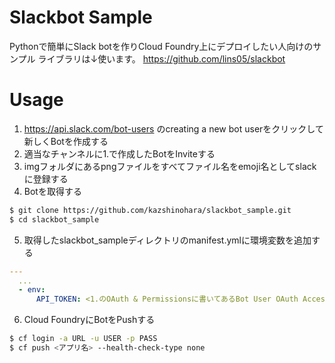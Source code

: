 # Slackbot Sample

Pythonで簡単にSlack botを作りCloud Foundry上にデプロイしたい人向けのサンプル
ライブラリは↓使います。
https://github.com/lins05/slackbot


# Usage

1. https://api.slack.com/bot-users のcreating a new bot userをクリックして新しくBotを作成する
2. 適当なチャンネルに1.で作成したBotをInviteする
3. imgフォルダにあるpngファイルをすべてファイル名をemoji名としてslackに登録する
4. Botを取得する

```sh
$ git clone https://github.com/kazshinohara/slackbot_sample.git
$ cd slackbot_sample
```

5. 取得したslackbot_sampleディレクトリのmanifest.ymlに環境変数を追加する

```yaml
---
  ...
  - env:
      API_TOKEN: <1.のOAuth & Permissionsに書いてあるBot User OAuth Access Token>

```

6. Cloud FoundryにBotをPushする

```sh
$ cf login -a URL -u USER -p PASS
$ cf push <アプリ名> --health-check-type none
```
